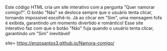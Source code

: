 Este código HTML cria um site interativo com a pergunta "Quer namorar comigo?". O botão "Não" se desloca sempre que o usuário tenta clicar, tornando impossível escolhê-lo. Já ao clicar em "Sim", uma mensagem fofa é exibida, garantindo um momento divertido e romântico!
Esse site interativo faz com que o botão "Não" fuja quando o usuário tenta clicar, garantindo um "Sim" inevitável!

site= https://enzosantos3.github.io/Namora-comigo/
